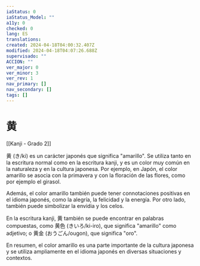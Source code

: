 ```yaml
---
iaStatus: 0
iaStatus_Model: ""
a11y: 0
checked: 0
lang: ES
translations: 
created: 2024-04-18T04:00:32.407Z
modified: 2024-04-18T04:07:26.688Z
supervisado: ""
ACCION: ""
ver_major: 0
ver_minor: 3
ver_rev: 1
nav_primary: []
nav_secondary: []
tags: []
---
```

# 黄

[[Kanji - Grado 2]]

黄 (き/ki) es un carácter japonés que significa "amarillo". Se utiliza tanto en la escritura normal como en la escritura kanji, y es un color muy común en la naturaleza y en la cultura japonesa. Por ejemplo, en Japón, el color amarillo se asocia con la primavera y con la floración de las flores, como por ejemplo el girasol.

Además, el color amarillo también puede tener connotaciones positivas en el idioma japonés, como la alegría, la felicidad y la energía. Por otro lado, también puede simbolizar la envidia y los celos.

En la escritura kanji, 黄 también se puede encontrar en palabras compuestas, como 黄色 (きいろ/ki-iro), que significa "amarillo" como adjetivo; o 黄金 (おうごん/ougon), que significa "oro".

En resumen, el color amarillo es una parte importante de la cultura japonesa y se utiliza ampliamente en el idioma japonés en diversas situaciones y contextos.
